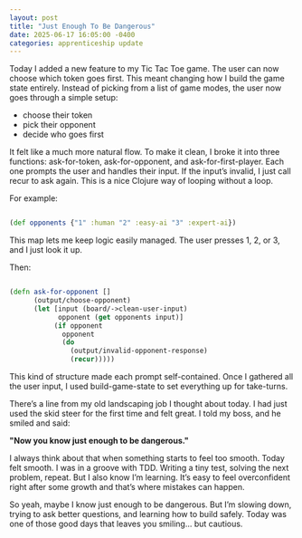 ```yaml
---
layout: post
title: "Just Enough To Be Dangerous"
date: 2025-06-17 16:05:00 -0400
categories: apprenticeship update
---
```


Today I added a new feature to my Tic Tac Toe game. The user can now choose
which token goes first. This meant changing how I build the game state
entirely. Instead of picking from a list of game modes, the user now goes
through a simple setup:

- choose their token
- pick their opponent
- decide who goes first

It felt like a much more natural flow. To make it clean, I broke it into 
three functions: ask-for-token, ask-for-opponent, and ask-for-first-player.
Each one prompts the user and handles their input. If the 
input’s invalid, I just call recur to ask again. This is a nice Clojure
way of looping without a loop.

For example:

```clojure

(def opponents {"1" :human "2" :easy-ai "3" :expert-ai})

```

This map lets me keep logic easily managed. The user presses
1, 2, or 3, and I just look it up.

Then:

```clojure

(defn ask-for-opponent []
      (output/choose-opponent)
      (let [input (board/->clean-user-input)
            opponent (get opponents input)]
           (if opponent
             opponent
             (do
               (output/invalid-opponent-response)
               (recur)))))

```

This kind of structure made each prompt self-contained. Once I gathered all
the user input, I used build-game-state to set everything up for take-turns.

There’s a line from my old landscaping job I thought about today. I had just
used the skid steer for the first time and felt great. I told my boss, and
he smiled and said:

**"Now you know just enough to be dangerous."**

I always think about that when something starts to feel too smooth. Today
felt smooth. I was in a groove with TDD. Writing a tiny test, solving the next
problem, repeat. But I also know I’m learning. It’s easy to feel overconfident
right after some growth and that’s where mistakes can happen.

So yeah, maybe I know just enough to be dangerous. But I’m slowing down,
trying to ask better questions, and learning how to build safely.
Today was one of those good days that leaves you smiling... but cautious.